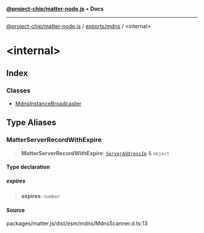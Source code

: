 [**@project-chip/matter-node.js**](../../../README.md) • **Docs**

***

[@project-chip/matter-node.js](../../../modules.md) / [exports/mdns](../README.md) / \<internal\>

# \<internal\>

## Index

### Classes

- [MdnsInstanceBroadcaster](classes/MdnsInstanceBroadcaster.md)

## Type Aliases

### MatterServerRecordWithExpire

> **MatterServerRecordWithExpire**: [`ServerAddressIp`](../../common/README.md#serveraddressip) & `object`

#### Type declaration

##### expires

> **expires**: `number`

#### Source

packages/matter.js/dist/esm/mdns/MdnsScanner.d.ts:13
